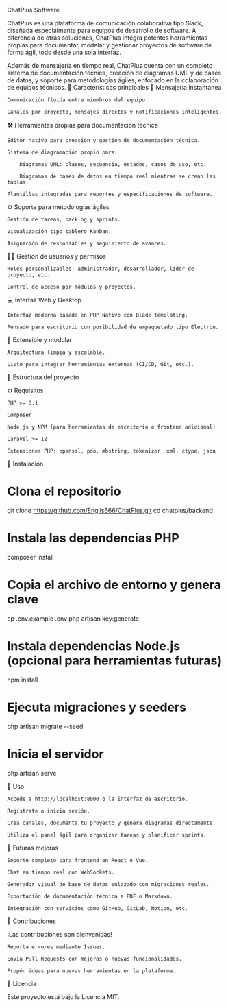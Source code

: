 ChatPlus Software

ChatPlus es una plataforma de comunicación colaborativa tipo Slack, diseñada especialmente para equipos de desarrollo de software. A diferencia de otras soluciones, ChatPlus integra potentes herramientas propias para documentar, modelar y gestionar proyectos de software de forma ágil, todo desde una sola interfaz.

Además de mensajería en tiempo real, ChatPlus cuenta con un completo sistema de documentación técnica, creación de diagramas UML y de bases de datos, y soporte para metodologías ágiles, enfocado en la colaboración de equipos técnicos.
🧩 Características principales
📡 Mensajería instantánea

    Comunicación fluida entre miembros del equipo.

    Canales por proyecto, mensajes directos y notificaciones inteligentes.

🛠️ Herramientas propias para documentación técnica

    Editor nativo para creación y gestión de documentación técnica.

    Sistema de diagramación propio para:

        Diagramas UML: clases, secuencia, estados, casos de uso, etc.

        Diagramas de bases de datos en tiempo real mientras se crean las tablas.

    Plantillas integradas para reportes y especificaciones de software.

⚙️ Soporte para metodologías ágiles

    Gestión de tareas, backlog y sprints.

    Visualización tipo tablero Kanban.

    Asignación de responsables y seguimiento de avances.

🧑‍💼 Gestión de usuarios y permisos

    Roles personalizables: administrador, desarrollador, líder de proyecto, etc.

    Control de acceso por módulos y proyectos.

💻 Interfaz Web y Desktop

    Interfaz moderna basada en PHP Native con Blade templating.

    Pensado para escritorio con posibilidad de empaquetado tipo Electron.

🔌 Extensible y modular

    Arquitectura limpia y escalable.

    Listo para integrar herramientas externas (CI/CD, Git, etc.).

🧱 Estructura del proyecto

⚙️ Requisitos

    PHP >= 8.1

    Composer

    Node.js y NPM (para herramientas de escritorio o frontend adicional)

    Laravel >= 12

    Extensiones PHP: openssl, pdo, mbstring, tokenizer, xml, ctype, json

🚀 Instalación

# Clona el repositorio

git clone https://github.com/Englis666/ChatPlus.git
cd chatplus/backend

# Instala las dependencias PHP

composer install

# Copia el archivo de entorno y genera clave

cp .env.example .env
php artisan key:generate

# Instala dependencias Node.js (opcional para herramientas futuras)

npm install

# Ejecuta migraciones y seeders

php artisan migrate --seed

# Inicia el servidor

php artisan serve

🧪 Uso

    Accede a http://localhost:8000 o la interfaz de escritorio.

    Regístrate o inicia sesión.

    Crea canales, documenta tu proyecto y genera diagramas directamente.

    Utiliza el panel ágil para organizar tareas y planificar sprints.

🔮 Futuras mejoras

    Soporte completo para frontend en React o Vue.

    Chat en tiempo real con WebSockets.

    Generador visual de base de datos enlazado con migraciones reales.

    Exportación de documentación técnica a PDF o Markdown.

    Integración con servicios como GitHub, GitLab, Notion, etc.

👥 Contribuciones

¡Las contribuciones son bienvenidas!

    Reporta errores mediante Issues.

    Envía Pull Requests con mejoras o nuevas funcionalidades.

    Propón ideas para nuevas herramientas en la plataforma.

🧠 Licencia

Este proyecto está bajo la Licencia MIT.
